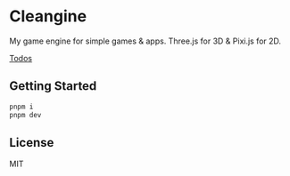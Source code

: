 # Cleangine

My game engine for simple games & apps. Three.js for 3D & Pixi.js for 2D.

[Todos](./docs/todos.md)

## Getting Started

```bash
pnpm i
pnpm dev
```

## License

MIT
